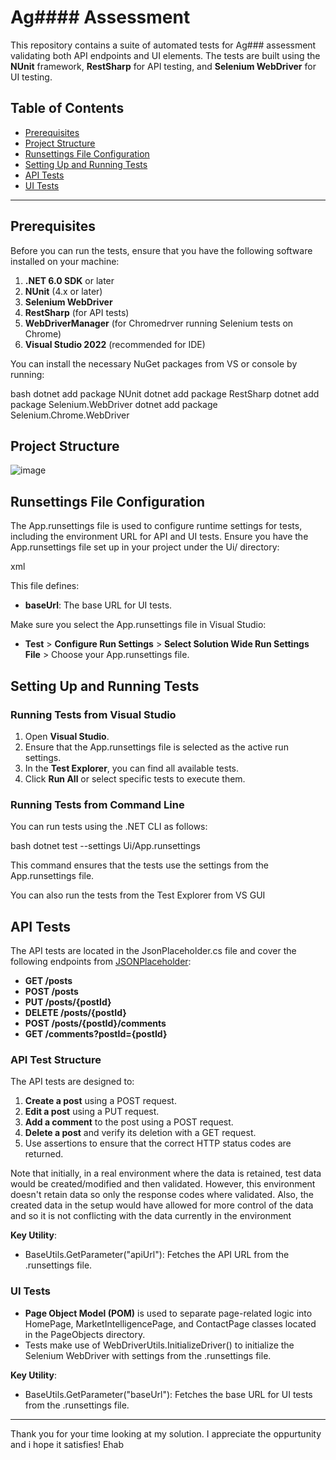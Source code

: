 # Ag#### Assessment

This repository contains a suite of automated tests for Ag### assessment validating both API endpoints and UI elements. The tests are built using the **NUnit** framework, **RestSharp** for API testing, and **Selenium WebDriver** for UI testing.

## Table of Contents
- [Prerequisites](#prerequisites)
- [Project Structure](#project-structure)
- [Runsettings File Configuration](#runsettings-file-configuration)
- [Setting Up and Running Tests](#setting-up-and-running-tests)
- [API Tests](#api-tests)
- [UI Tests](#ui-tests)

---

## Prerequisites

Before you can run the tests, ensure that you have the following software installed on your machine:

1. **.NET 6.0 SDK** or later
2. **NUnit** (4.x or later)
3. **Selenium WebDriver**
4. **RestSharp** (for API tests)
5. **WebDriverManager** (for Chromedrver running Selenium tests on Chrome)
6. **Visual Studio 2022** (recommended for IDE)

You can install the necessary NuGet packages from VS or console by running:

bash
dotnet add package NUnit
dotnet add package RestSharp
dotnet add package Selenium.WebDriver
dotnet add package Selenium.Chrome.WebDriver


## Project Structure

![image](https://github.com/user-attachments/assets/57b7ac48-68d0-4d73-8590-924c45a350bd)


## Runsettings File Configuration

The App.runsettings file is used to configure runtime settings for tests, including the environment URL for API and UI tests. Ensure you have the App.runsettings file set up in your project under the Ui/ directory:

xml
<?xml version="1.0" encoding="utf-8"?>
<RunSettings>
  <TestRunParameters>
    <Parameter name="baseUrl" value="https://www.agdata.com" />
  </TestRunParameters>
</RunSettings>


This file defines:
- **baseUrl**: The base URL for UI tests.

Make sure you select the App.runsettings file in Visual Studio:
- **Test** > **Configure Run Settings** > **Select Solution Wide Run Settings File** > Choose your App.runsettings file.

## Setting Up and Running Tests

### Running Tests from Visual Studio
1. Open **Visual Studio**.
2. Ensure that the App.runsettings file is selected as the active run settings.
3. In the **Test Explorer**, you can find all available tests.
4. Click **Run All** or select specific tests to execute them.

### Running Tests from Command Line
You can run tests using the .NET CLI as follows:

bash
dotnet test --settings Ui/App.runsettings


This command ensures that the tests use the settings from the App.runsettings file.

You can also run the tests from the Test Explorer from VS GUI

## API Tests

The API tests are located in the JsonPlaceholder.cs file and cover the following endpoints from [JSONPlaceholder](https://jsonplaceholder.typicode.com/guide):

- **GET /posts**
- **POST /posts**
- **PUT /posts/{postId}**
- **DELETE /posts/{postId}**
- **POST /posts/{postId}/comments**
- **GET /comments?postId={postId}**

### API Test Structure
The API tests are designed to:
1. **Create a post** using a POST request.
2. **Edit a post** using a PUT request.
3. **Add a comment** to the post using a POST request.
4. **Delete a post** and verify its deletion with a GET request.
5. Use assertions to ensure that the correct HTTP status codes are returned.

Note that initially, in a real environment where the data is retained, test data would be created/modified and then validated. However, this environment doesn't retain data so only the response codes where validated. Also, the created data in the setup would have allowed for more control of the data and so it is not conflicting with the data currently in the environment

**Key Utility**: 
- BaseUtils.GetParameter("apiUrl"): Fetches the API URL from the .runsettings file.

### UI Tests
- **Page Object Model (POM)** is used to separate page-related logic into HomePage, MarketIntelligencePage, and ContactPage classes located in the PageObjects directory.
- Tests make use of WebDriverUtils.InitializeDriver() to initialize the Selenium WebDriver with settings from the .runsettings file.

**Key Utility**: 
- BaseUtils.GetParameter("baseUrl"): Fetches the base URL for UI tests from the .runsettings file.

---

Thank you for your time looking at my solution. I appreciate the oppurtunity and i hope it satisfies!
Ehab
